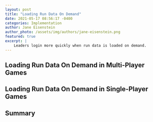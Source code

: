 ```yaml
---
layout: post
title: "Loading Run Data On Demand"
date: 2021-05-17 08:56:17 -0400
categories: Implementation
author: Jane Eisenstein
author_photo: /assets/img/authors/jane-eisenstein.png
featured: true
excerpt: |
    Leaders login more quickly when run data is loaded on demand.
---
```






## Loading Run Data On Demand in Multi-Player Games




## Loading Run Data On Demand in Single-Player Games



## Summary















